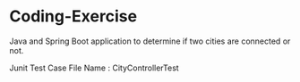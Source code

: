 # Coding-Exercise
Java and Spring Boot application to determine if two cities are connected or not.

Junit Test Case File Name : CityControllerTest



